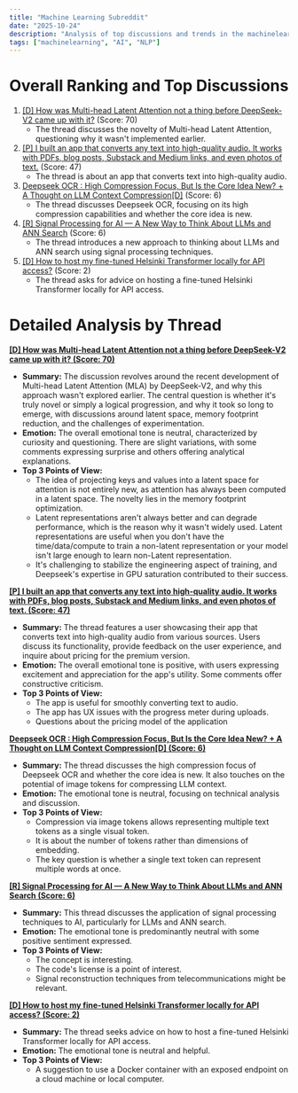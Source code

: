```yaml
---
title: "Machine Learning Subreddit"
date: "2025-10-24"
description: "Analysis of top discussions and trends in the machinelearning subreddit"
tags: ["machinelearning", "AI", "NLP"]
---
```


# Overall Ranking and Top Discussions
1.  [[D] How was Multi-head Latent Attention not a thing before DeepSeek-V2 came up with it?](https://www.reddit.com/r/MachineLearning/comments/1oetrex/d_how_was_multihead_latent_attention_not_a_thing/) (Score: 70)
    *   The thread discusses the novelty of Multi-head Latent Attention, questioning why it wasn't implemented earlier.
2.  [[P] I built an app that converts any text into high-quality audio. It works with PDFs, blog posts, Substack and Medium links, and even photos of text.](https://www.reddit.com/r/MachineLearning/comments/1oez1oi/p_i_built_an_app_that_converts_any_text_into/) (Score: 47)
    *   The thread is about an app that converts text into high-quality audio.
3.  [Deepseek OCR : High Compression Focus, But Is the Core Idea New? + A Thought on LLM Context Compression[D]](https://www.reddit.com/r/MachineLearning/comments/1oedumd/deepseek_ocr_high_compression_focus_but_is_the/) (Score: 6)
    *   The thread discusses Deepseek OCR, focusing on its high compression capabilities and whether the core idea is new.
4.  [[R] Signal Processing for AI — A New Way to Think About LLMs and ANN Search](https://www.reddit.com/r/MachineLearning/comments/1oemepr/r_signal_processing_for_ai_a_new_way_to_think/) (Score: 6)
    *   The thread introduces a new approach to thinking about LLMs and ANN search using signal processing techniques.
5.  [[D] How to host my fine-tuned Helsinki Transformer locally for API access?](https://www.reddit.com/r/MachineLearning/comments/1of1b15/d_how_to_host_my_finetuned_helsinki_transformer/) (Score: 2)
    *   The thread asks for advice on hosting a fine-tuned Helsinki Transformer locally for API access.

# Detailed Analysis by Thread
**[[D] How was Multi-head Latent Attention not a thing before DeepSeek-V2 came up with it? (Score: 70)](https://www.reddit.com/r/MachineLearning/comments/1oetrex/d_how_was_multihead_latent_attention_not_a_thing/)**
*   **Summary:** The discussion revolves around the recent development of Multi-head Latent Attention (MLA) by DeepSeek-V2, and why this approach wasn't explored earlier. The central question is whether it's truly novel or simply a logical progression, and why it took so long to emerge, with discussions around latent space, memory footprint reduction, and the challenges of experimentation.
*   **Emotion:** The overall emotional tone is neutral, characterized by curiosity and questioning. There are slight variations, with some comments expressing surprise and others offering analytical explanations.
*   **Top 3 Points of View:**
    *   The idea of projecting keys and values into a latent space for attention is not entirely new, as attention has always been computed in a latent space. The novelty lies in the memory footprint optimization.
    *   Latent representations aren't always better and can degrade performance, which is the reason why it wasn't widely used. Latent representations are useful when you don't have the time/data/compute to train a non-latent representation or your model isn't large enough to learn non-Latent representation.
    *   It's challenging to stabilize the engineering aspect of training, and Deepseek's expertise in GPU saturation contributed to their success.

**[[P] I built an app that converts any text into high-quality audio. It works with PDFs, blog posts, Substack and Medium links, and even photos of text. (Score: 47)](https://www.reddit.com/r/MachineLearning/comments/1oez1oi/p_i_built_an_app_that_converts_any_text_into/)**
*   **Summary:** The thread features a user showcasing their app that converts text into high-quality audio from various sources. Users discuss its functionality, provide feedback on the user experience, and inquire about pricing for the premium version.
*   **Emotion:** The overall emotional tone is positive, with users expressing excitement and appreciation for the app's utility. Some comments offer constructive criticism.
*   **Top 3 Points of View:**
    *   The app is useful for smoothly converting text to audio.
    *   The app has UX issues with the progress meter during uploads.
    *   Questions about the pricing model of the application

**[Deepseek OCR : High Compression Focus, But Is the Core Idea New? + A Thought on LLM Context Compression[D] (Score: 6)](https://www.reddit.com/r/MachineLearning/comments/1oedumd/deepseek_ocr_high_compression_focus_but_is_the/)**
*   **Summary:**  The thread discusses the high compression focus of Deepseek OCR and whether the core idea is new. It also touches on the potential of image tokens for compressing LLM context.
*   **Emotion:** The emotional tone is neutral, focusing on technical analysis and discussion.
*   **Top 3 Points of View:**
    *   Compression via image tokens allows representing multiple text tokens as a single visual token.
    *   It is about the number of tokens rather than dimensions of embedding.
    *   The key question is whether a single text token can represent multiple words at once.

**[[R] Signal Processing for AI — A New Way to Think About LLMs and ANN Search (Score: 6)](https://www.reddit.com/r/MachineLearning/comments/1oemepr/r_signal_processing_for_ai_a_new_way_to_think/)**
*   **Summary:** This thread discusses the application of signal processing techniques to AI, particularly for LLMs and ANN search.
*   **Emotion:** The emotional tone is predominantly neutral with some positive sentiment expressed.
*   **Top 3 Points of View:**
    *   The concept is interesting.
    *   The code's license is a point of interest.
    *   Signal reconstruction techniques from telecommunications might be relevant.

**[[D] How to host my fine-tuned Helsinki Transformer locally for API access? (Score: 2)](https://www.reddit.com/r/MachineLearning/comments/1of1b15/d_how_to_host_my_finetuned_helsinki_transformer/)**
*   **Summary:** The thread seeks advice on how to host a fine-tuned Helsinki Transformer locally for API access.
*   **Emotion:** The emotional tone is neutral and helpful.
*   **Top 3 Points of View:**
    *   A suggestion to use a Docker container with an exposed endpoint on a cloud machine or local computer.
